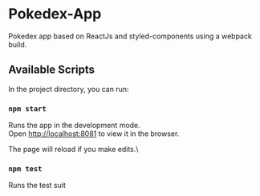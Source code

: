 # Pokedex-App

Pokedex app based on ReactJs and styled-components using a webpack build.

## Available Scripts

In the project directory, you can run:

### `npm start`

Runs the app in the development mode.\
Open [http://localhost:8081](http://localhost:8081) to view it in the browser.

The page will reload if you make edits.\

### `npm test`

Runs the test suit
